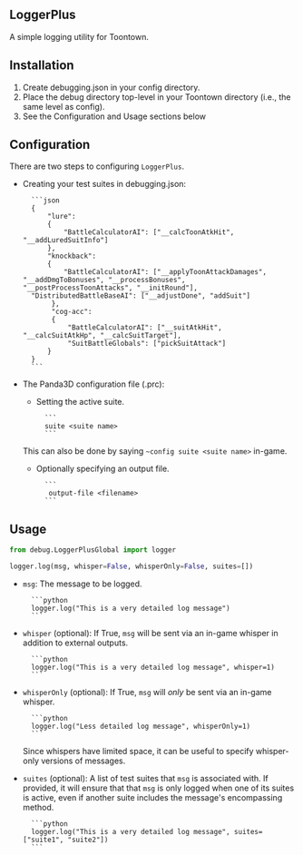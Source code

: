 ## LoggerPlus

A simple logging utility for Toontown.

## Installation

1. Create debugging.json in your config directory.
2. Place the debug directory top-level in your Toontown directory (i.e., the same level as config).
3. See the Configuration and Usage sections below

## Configuration

There are two steps to configuring `LoggerPlus`.

- Creating your test suites in debugging.json:

        ```json
        {
            "lure":
            {
                "BattleCalculatorAI": ["__calcToonAtkHit", "__addLuredSuitInfo"]
            },
            "knockback":
            {
                "BattleCalculatorAI": ["__applyToonAttackDamages", "__addDmgToBonuses", "__processBonuses", "__postProcessToonAttacks", "__initRound"],
        "DistributedBattleBaseAI": ["__adjustDone", "addSuit"]
             },
             "cog-acc":
             {
                 "BattleCalculatorAI": ["__suitAtkHit", "__calcSuitAtkHp", "__calcSuitTarget"],
                 "SuitBattleGlobals": ["pickSuitAttack"]
            }
        }
        ```

- The Panda3D configuration file (.prc):

    - Setting the active suite.
    
            ```
            suite <suite name>
            ```
    This can also be done by saying `~config suite <suite name>` in-game.
    
    - Optionally specifying an output file.
    
            ```
             output-file <filename>
            ```

## Usage

```python
from debug.LoggerPlusGlobal import logger

logger.log(msg, whisper=False, whisperOnly=False, suites=[])
```

- `msg`: The message to be logged.

        ```python
        logger.log("This is a very detailed log message")
        ```

- `whisper` (optional): If True, `msg` will be sent via an in-game whisper in addition to external outputs.

        ```python
        logger.log("This is a very detailed log message", whisper=1)
        ```

- `whisperOnly` (optional): If True, `msg` will *only* be sent via an in-game whisper.
        
        ```python
        logger.log("Less detailed log message", whisperOnly=1)
        ```
    Since whispers have limited space, it can be useful to specify whisper-only versions of messages.

- `suites` (optional): A list of test suites that `msg` is associated with. If provided, it will ensure that that `msg` is only logged when one of its suites is active, even if another suite includes the message's encompassing method.

        ```python
        logger.log("This is a very detailed log message", suites=["suite1", "suite2"])
        ```
